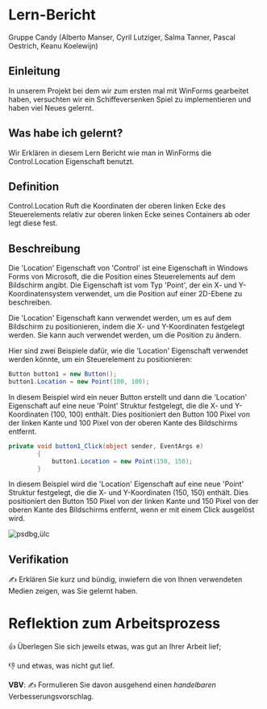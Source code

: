 # Lern-Bericht
Gruppe Candy (Alberto Manser, Cyril Lutziger, Salma Tanner, Pascal Oestrich, Keanu Koelewijn)

## Einleitung

In unserem Projekt bei dem wir zum ersten mal mit WinForms gearbeitet haben, versuchten wir ein Schiffeversenken Spiel zu implementieren und haben viel Neues gelernt.

## Was habe ich gelernt?

Wir Erklären in diesem Lern Bericht wie man in WinForms die Control.Location Eigenschaft benutzt.
## Definition

Control.Location Ruft die Koordinaten der oberen linken Ecke des Steuerelements relativ zur oberen linken Ecke seines Containers ab oder legt diese fest.
## Beschreibung

Die 'Location' Eigenschaft von 'Control' ist eine Eigenschaft in Windows Forms von Microsoft, die die Position eines Steuerelements auf dem Bildschirm angibt. Die Eigenschaft ist vom Typ 'Point', der ein X- und Y-Koordinatensystem verwendet, um die Position auf einer 2D-Ebene zu beschreiben.

Die 'Location' Eigenschaft kann verwendet werden, um es auf dem Bildschirm zu positionieren, indem die X- und Y-Koordinaten festgelegt werden. Sie kann auch verwendet werden, um die Position zu ändern.

Hier sind zwei Beispiele dafür, wie die 'Location' Eigenschaft verwendet werden könnte, um ein Steuerelement zu positionieren:

```csharp
Button button1 = new Button();
button1.Location = new Point(100, 100);
```
In diesem Beispiel wird ein neuer Button erstellt und dann die 'Location' Eigenschaft auf eine neue 'Point' Struktur festgelegt, die die X- und Y-Koordinaten (100, 100) enthält. Dies positioniert den Button 100 Pixel von der linken Kante und 100 Pixel von der oberen Kante des Bildschirms entfernt.

```csharp
private void button1_Click(object sender, EventArgs e)
        {
            button1.Location = new Point(150, 150);
        }
```

In diesem Beispiel wird die 'Location' Eigenschaft auf eine neue 'Point' Struktur festgelegt, die die X- und Y-Koordinaten (150, 150) enthält. Dies positioniert den Button 150 Pixel von der linken Kante und 150 Pixel von der oberen Kante des Bildschirms entfernt, wenn er mit einem Click ausgelöst wird.

![psdbg,ülc](https://user-images.githubusercontent.com/110892283/208625368-7119ce82-d0b8-4699-92bb-be9b522ece0a.gif)

## Verifikation

✍️ Erklären Sie kurz und bündig, inwiefern die von Ihnen verwendeten Medien zeigen, was Sie gelernt haben.

# Reflektion zum Arbeitsprozess

👍 Überlegen Sie sich jeweils etwas, was gut an Ihrer Arbeit lief; 

👎 und etwas, was nicht gut lief.

**VBV**: ✍️ Formulieren Sie davon ausgehend einen *handelbaren* Verbesserungsvorschlag.
